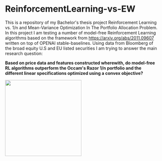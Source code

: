 # ReinforcementLearning-vs-EW

This is a repository of my Bachelor's thesis project Reinforcement Learning vs. 1/n and Mean-Variance Optimization In The Portfolio Allocation Problem. In this project I am testing a number of model-free Reinforcement Learning algorithms based on the framework from https://arxiv.org/abs/2011.09607 written on top of OPENAI stable-baselines. Using data from Bloomberg of the broad equity U.S and EU listed securities I am trying to answer the main research question:

**Based on price data and features constructed wherewith, do model-free RL algorithms outperform the Occam's Razor 1/n portfolio and the different linear specifications optimized using a convex objective?**

<img src="https://user-images.githubusercontent.com/69042407/114295827-f248b800-9aa7-11eb-9f4a-8c0d16633688.gif" width="250" height="250">
